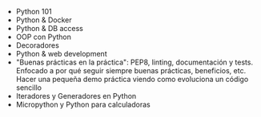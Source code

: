 - Python 101
- Python & Docker
- Python & DB access
- OOP con Python
- Decoradores
- Python & web development
- "Buenas prácticas en la práctica": PEP8, linting, documentación y tests. Enfocado a por qué seguir siempre buenas prácticas, beneficios, etc. Hacer una pequeña demo práctica viendo como evoluciona un código sencillo
- Iteradores y Generadores en Python
- Micropython y Python para calculadoras
